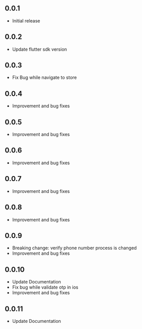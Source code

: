 ## 0.0.1

- Initial release

## 0.0.2

- Update flutter sdk version

## 0.0.3

- Fix Bug while navigate to store

## 0.0.4

- Improvement and bug fixes

## 0.0.5

- Improvement and bug fixes

## 0.0.6

- Improvement and bug fixes

## 0.0.7

- Improvement and bug fixes

## 0.0.8

- Improvement and bug fixes

## 0.0.9

- Breaking change: verify phone number process is changed
- Improvement and bug fixes

## 0.0.10

- Update Documentation
- Fix bug while validate otp in ios
- Improvement and bug fixes

## 0.0.11

- Update Documentation

